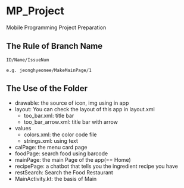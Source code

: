# MP_Project
Mobile Programming Project Preparation

## The Rule of Branch Name
```
ID/Name/IssueNum
```
```
e.g. jeonghyeonee/MakeMainPage/1
```

## The Use of the Folder
- drawable: the source of icon, img using in app
- layout: You can check the layout of this app in layout.xml
  - too_bar.xml: title bar
  - too_bar_arrow.xml: title bar with arrow
- values
  - colors.xml: the color code file
  - strings.xml: using text
- calPage: the menu card page
- foodPage: search food using barcode
- mainPage: the main Page of the app(== Home)
- recipePage: a chatbot that tells you the ingredient recipe you have
- restSearch: Search the Food Restaurant
- MainActivity.kt: the basis of Main
